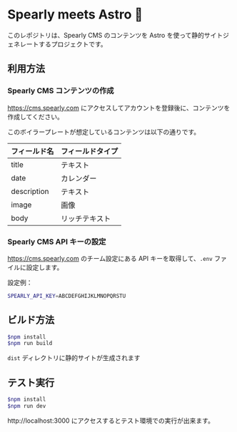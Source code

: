 # Spearly meets Astro 🚀

このレポジトリは、Spearly CMS のコンテンツを Astro を使って静的サイトジェネレートするプロジェクトです。

## 利用方法

### Spearly CMS コンテンツの作成

https://cms.spearly.com にアクセスしてアカウントを登録後に、コンテンツを作成してください。

このボイラープレートが想定しているコンテンツは以下の通りです。

| フィールド名 | フィールドタイプ |
| - | - |
| title | テキスト |
| date | カレンダー |
| description | テキスト |
| image | 画像 |
| body | リッチテキスト |

### Spearly CMS API キーの設定

https://cms.spearly.com のチーム設定にある API キーを取得して、`.env` ファイルに設定します。

設定例：

```bash
SPEARLY_API_KEY=ABCDEFGHIJKLMNOPQRSTU
```

## ビルド方法

```bash
$npm install
$npm run build
```

`dist` ディレクトリに静的サイトが生成されます

## テスト実行

```bash
$npm install
$npm run dev
```

http://localhost:3000 にアクセスするとテスト環境での実行が出来ます。
